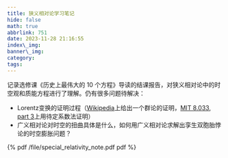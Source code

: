 ```yaml
---
title: 狭义相对论学习笔记
hide: false
math: true
abbrlink: 751
date: 2023-11-28 21:16:55
index\_img:
banner\_img:
category:
tags:
---
```


记录选修课《历史上最伟大的 10 个方程》导读的结课报告，对狭义相对论中的时空观和质能方程进行了理解。仍有很多问题待解决：

- Lorentz变换的证明过程（[Wikipedia](https://en.wikipedia.org/wiki/Lorentz_transformation)上给出一个群论的证明，[MIT 8.033, part 3](https://web.mit.edu/sahughes/www/8.033/lec03.pdf)上用待定系数法证明）
- 广义相对论对时空的扭曲具体是什么，如何用广义相对论求解出孪生双胞胎悖论的时空膨胀问题？

{% pdf /file/special_relativity_note.pdf pdf %}

